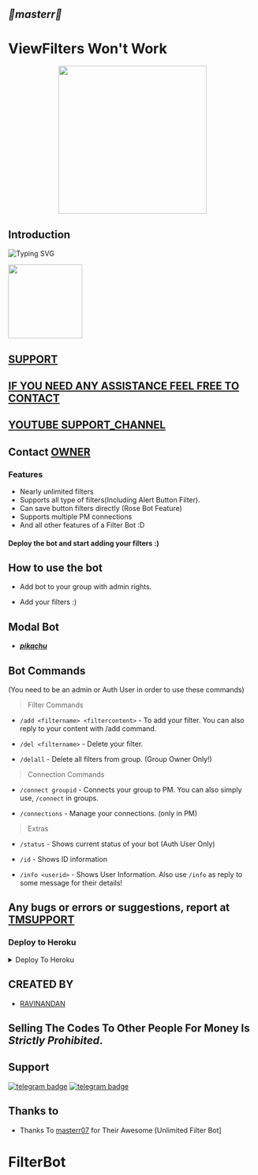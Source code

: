 <h2 align="centre"><i><b>🎀masterr🎀</i></b></h2>

# ViewFilters Won't Work

<p align="center"><a href="https://t.me/mdisk_linx"><img src="https://telegra.ph/file/43578dfa935d2b286f0d8.jpg" width="300"></a></p>

## Introduction

![Typing SVG](https://readme-typing-svg.herokuapp.com/?lines=Welcome+To+Techno+Mindz!;A+FILTER+BOT+LIKE+BETTERFILTERBOT;Created+by+RAVINANDAN!;A+simple+and+a+powerful+Bot!;Don't+Forget+To+Subcribe;Techno+Mindz+in+YouTube;)
</p>
</h1>
<a href="https://www.youtube.com/c/masterr07">
  <img src="https://img.shields.io/badge/𝚂𝚄𝙱𝚂𝙲𝚁𝙸𝙱𝙴-red?logo=youtube" width="150">

## SUPPORT
## IF YOU NEED ANY ASSISTANCE FEEL FREE TO CONTACT
## YOUTUBE  [SUPPORT_CHANNEL](https://t.me/masterr07)
## Contact [OWNER](https://t.me/masterr07)
  
### Features
* Nearly unlimited filters
* Supports all type of filters(Including Alert Button Filter).
* Can save button filters directly (Rose Bot Feature)
* Supports multiple PM connections
* And all other features of a Filter Bot :D


#### Deploy the bot and start adding your filters :)


## How to use the bot
* Add bot to your group with admin rights.

* Add your filters :)

## Modal Bot 
  * [<i><b>pikachu</i></b>](https://t.me/Gk_FilterBot)

## Bot Commands

(You need to be an admin or Auth User in order to use these commands)

> Filter Commands
* `/add <filtername> <filtercontent>`  -  To add your filter. You can also reply to your content with /add command.

* `/del <filtername>`  -  Delete your filter.

* `/delall`  -  Delete all filters from group. (Group Owner Only!)

> Connection Commands
* `/connect groupid`  -  Connects your group to PM. You can also simply use, `/connect` in groups.

* `/connections`  -  Manage your connections. (only in PM)

> Extras
* `/status`  -  Shows current status of your bot (Auth User Only)

* `/id`  -  Shows ID information

* `/info <userid>`  -  Shows User Information. Also use `/info` as reply to some message for their details!



## Any bugs or errors or suggestions, report at [TMSUPPORT](https://telegram.dog/Masterr07)


### Deploy to Heroku

<details><summary>Deploy To Heroku</summary>
<p>
<br>
<a href="https://heroku.com/deploy?template=https://github.com/jyotirmoydeka/FilterBot">
  <img src="https://www.herokucdn.com/deploy/button.svg" alt="Deploy">
<a href="https://railway.app?referralCode=jyotirmoydeka/FilterBot">
  <img src="https://railway.app/button.svg" alt="Deploy">
</a>
</p>
</details>

  ## CREATED BY
 
* [RAVINANDAN](https://t.me/mdisk_linx)
## Selling The Codes To Other People For Money Is *Strictly Prohibited*.


## Support
[![telegram badge](https://img.shields.io/badge/Telegram-Group-30302f?style=flat&logo=telegram)](https://telegram.dog/mdisk_linx)
[![telegram badge](https://img.shields.io/badge/Telegram-Channel-30302f?style=flat&logo=telegram)](https://telegram.dog/mdisk_linx)




## Thanks to 

 - Thanks To [masterr07](https://t.me/Masterr07) for Their Awesome [Unlimited Filter Bot]

# FilterBot
